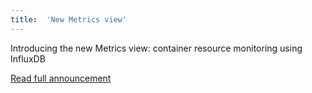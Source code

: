 ```yaml
---
title:	'New Metrics view'
---
```


Introducing the new Metrics view: container resource monitoring using InfluxDB

[Read full announcement](http://blog.scalingo.com/post/148094333588/container-resource-monitoring-with-the-new-metrics)
